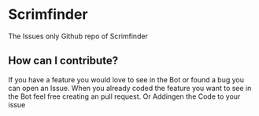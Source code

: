 # Scrimfinder
The Issues only Github repo of Scrimfinder 

## How can I contribute?
If you have a feature you would love to see in the Bot or found a bug you can open an Issue.
When you already coded the feature you want to see in the Bot feel free creating an pull request. Or Addingen the Code to your issue
